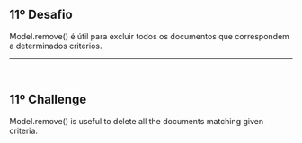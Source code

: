 ## 11º Desafio

Model.remove() é útil para excluir todos os documentos que correspondem a determinados critérios.


<hr>
<br>

## 11º Challenge

Model.remove() is useful to delete all the documents matching given criteria.
